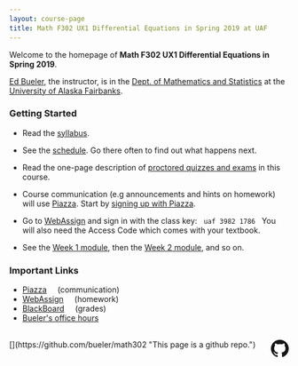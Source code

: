 ```yaml
---
layout: course-page
title: Math F302 UX1 Differential Equations in Spring 2019 at UAF
---
```


Welcome to the homepage of **Math F302 UX1 Differential Equations in Spring 2019**.

[Ed Bueler](http://bueler.github.io/), the instructor, is in the [Dept. of Mathematics and Statistics](http://www.uaf.edu/dms/) at the [University of Alaska Fairbanks](http://www.uaf.edu/).

### Getting Started

* Read the [syllabus](syllabus.pdf).

* See the [schedule](schedule.pdf).  Go there often to find out what happens next.

* Read the one-page description of [proctored quizzes and exams](proctoring.pdf) in this course.

* Course communication (e.g announcements and hints on homework) will use [Piazza](https://piazza.com/uaf/spring2019/math302ux1/home).  Start by [signing up with Piazza](https://piazza.com/uaf/spring2019/math302ux1).

* Go to [WebAssign](https://www.webassign.net/) and sign in with the class key: &nbsp; <code>uaf 3982 1786</code>  &nbsp; You will also need the Access Code which comes with your textbook.

* See the [Week 1 module](week1), then the [Week 2 module](week2), and so on.

### Important Links

* [Piazza](https://piazza.com/uaf/spring2019/math302ux1/home) &nbsp; &nbsp; (communication)
* [WebAssign](https://www.webassign.net/) &nbsp; &nbsp; (homework)
* [BlackBoard](https://classes.alaska.edu) &nbsp; &nbsp; (grades)
* [Bueler's office hours](http://bueler.github.io/OffHrs.htm)

<br>
[<img src="GitHub-Mark-32px.png" align="right">](https://github.com/bueler/math302 "This page is a github repo.")

